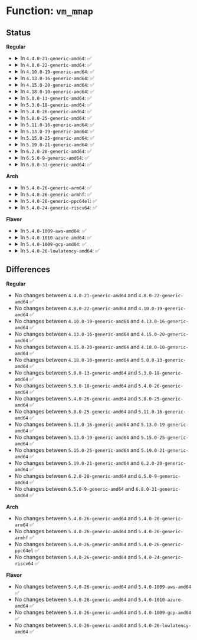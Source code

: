 # Function: <code>vm_mmap</code>

## Status
<b>Regular</b>
<ul>
<li>
<details>
<summary>In <code>4.4.0-21-generic-amd64</code>: ✅</summary>

```c
long unsigned int vm_mmap(struct file * file, long unsigned int addr, long unsigned int len, long unsigned int prot, long unsigned int flag, long unsigned int offset)
```

```json
{
  "name": "vm_mmap",
  "collision_type": "Unique Global",
  "inline_type": "No",
  "funcs": [
    {
      "addr": 18446744071580598320,
      "name": "vm_mmap",
      "external": true,
      "loc": "mm/util.c:281",
      "file": "mm/util.c",
      "inline": "seen, unknown",
      "caller_inline": [],
      "caller_func": [
        "fs/binfmt_elf.c:load_elf_library",
        "fs/binfmt_elf.c:elf_map",
        "fs/binfmt_elf.c:elf_map",
        "fs/binfmt_elf.c:load_elf_binary",
        "fs/compat_binfmt_elf.c:load_elf_library",
        "fs/compat_binfmt_elf.c:load_elf_binary"
      ]
    }
  ],
  "symbols": [
    {
      "addr": 18446744071580598320,
      "name": "vm_mmap",
      "section": ".text",
      "bind": "STB_GLOBAL",
      "size": 56
    }
  ]
}
```
</details>
</li>
<li>
<details>
<summary>In <code>4.8.0-22-generic-amd64</code>: ✅</summary>

```c
long unsigned int vm_mmap(struct file * file, long unsigned int addr, long unsigned int len, long unsigned int prot, long unsigned int flag, long unsigned int offset)
```

```json
{
  "name": "vm_mmap",
  "collision_type": "Unique Global",
  "inline_type": "No",
  "funcs": [
    {
      "addr": 18446744071580699808,
      "name": "vm_mmap",
      "external": true,
      "loc": "mm/util.c:311",
      "file": "mm/util.c",
      "inline": "seen, unknown",
      "caller_inline": [],
      "caller_func": [
        "fs/binfmt_elf.c:load_elf_library",
        "fs/binfmt_elf.c:load_elf_binary",
        "fs/binfmt_elf.c:elf_map",
        "fs/binfmt_elf.c:elf_map",
        "fs/compat_binfmt_elf.c:load_elf_library",
        "fs/compat_binfmt_elf.c:load_elf_binary"
      ]
    }
  ],
  "symbols": [
    {
      "addr": 18446744071580699808,
      "name": "vm_mmap",
      "section": ".text",
      "bind": "STB_GLOBAL",
      "size": 56
    }
  ]
}
```
</details>
</li>
<li>
<details>
<summary>In <code>4.10.0-19-generic-amd64</code>: ✅</summary>

```c
long unsigned int vm_mmap(struct file * file, long unsigned int addr, long unsigned int len, long unsigned int prot, long unsigned int flag, long unsigned int offset)
```

```json
{
  "name": "vm_mmap",
  "collision_type": "Unique Global",
  "inline_type": "No",
  "funcs": [
    {
      "addr": 18446744071580765616,
      "name": "vm_mmap",
      "external": true,
      "loc": "mm/util.c:314",
      "file": "mm/util.c",
      "inline": "seen, unknown",
      "caller_inline": [],
      "caller_func": [
        "fs/binfmt_elf.c:load_elf_library",
        "fs/binfmt_elf.c:load_elf_binary",
        "fs/binfmt_elf.c:elf_map",
        "fs/binfmt_elf.c:elf_map",
        "fs/compat_binfmt_elf.c:load_elf_library",
        "fs/compat_binfmt_elf.c:load_elf_binary"
      ]
    }
  ],
  "symbols": [
    {
      "addr": 18446744071580765616,
      "name": "vm_mmap",
      "section": ".text",
      "bind": "STB_GLOBAL",
      "size": 56
    }
  ]
}
```
</details>
</li>
<li>
<details>
<summary>In <code>4.13.0-16-generic-amd64</code>: ✅</summary>

```c
long unsigned int vm_mmap(struct file * file, long unsigned int addr, long unsigned int len, long unsigned int prot, long unsigned int flag, long unsigned int offset)
```

```json
{
  "name": "vm_mmap",
  "collision_type": "Unique Global",
  "inline_type": "No",
  "funcs": [
    {
      "addr": 18446744071580802048,
      "name": "vm_mmap",
      "external": true,
      "loc": "mm/util.c:343",
      "file": "mm/util.c",
      "inline": "seen, unknown",
      "caller_inline": [],
      "caller_func": [
        "fs/binfmt_elf.c:load_elf_library",
        "fs/binfmt_elf.c:load_elf_binary",
        "fs/binfmt_elf.c:elf_map",
        "fs/binfmt_elf.c:elf_map",
        "fs/compat_binfmt_elf.c:load_elf_library",
        "fs/compat_binfmt_elf.c:load_elf_binary"
      ]
    }
  ],
  "symbols": [
    {
      "addr": 18446744071580802048,
      "name": "vm_mmap",
      "section": ".text",
      "bind": "STB_GLOBAL",
      "size": 57
    }
  ]
}
```
</details>
</li>
<li>
<details>
<summary>In <code>4.15.0-20-generic-amd64</code>: ✅</summary>

```c
long unsigned int vm_mmap(struct file * file, long unsigned int addr, long unsigned int len, long unsigned int prot, long unsigned int flag, long unsigned int offset)
```

```json
{
  "name": "vm_mmap",
  "collision_type": "Unique Global",
  "inline_type": "No",
  "funcs": [
    {
      "addr": 18446744071580890752,
      "name": "vm_mmap",
      "external": true,
      "loc": "mm/util.c:343",
      "file": "mm/util.c",
      "inline": "seen, unknown",
      "caller_inline": [],
      "caller_func": [
        "fs/binfmt_elf.c:load_elf_library",
        "fs/binfmt_elf.c:load_elf_binary",
        "fs/binfmt_elf.c:elf_map",
        "fs/binfmt_elf.c:elf_map",
        "fs/compat_binfmt_elf.c:load_elf_library",
        "fs/compat_binfmt_elf.c:load_elf_binary"
      ]
    }
  ],
  "symbols": [
    {
      "addr": 18446744071580890752,
      "name": "vm_mmap",
      "section": ".text",
      "bind": "STB_GLOBAL",
      "size": 57
    }
  ]
}
```
</details>
</li>
<li>
<details>
<summary>In <code>4.18.0-10-generic-amd64</code>: ✅</summary>

```c
long unsigned int vm_mmap(struct file * file, long unsigned int addr, long unsigned int len, long unsigned int prot, long unsigned int flag, long unsigned int offset)
```

```json
{
  "name": "vm_mmap",
  "collision_type": "Unique Global",
  "inline_type": "No",
  "funcs": [
    {
      "addr": 18446744071581026624,
      "name": "vm_mmap",
      "external": true,
      "loc": "mm/util.c:367",
      "file": "mm/util.c",
      "inline": "seen, unknown",
      "caller_inline": [],
      "caller_func": [
        "fs/binfmt_elf.c:load_elf_library",
        "fs/binfmt_elf.c:load_elf_binary",
        "fs/binfmt_elf.c:elf_map",
        "fs/binfmt_elf.c:elf_map",
        "fs/compat_binfmt_elf.c:load_elf_library",
        "fs/compat_binfmt_elf.c:load_elf_binary",
        "fs/compat_binfmt_elf.c:elf_map",
        "fs/compat_binfmt_elf.c:elf_map"
      ]
    }
  ],
  "symbols": [
    {
      "addr": 18446744071581026624,
      "name": "vm_mmap",
      "section": ".text",
      "bind": "STB_GLOBAL",
      "size": 56
    }
  ]
}
```
</details>
</li>
<li>
<details>
<summary>In <code>5.0.0-13-generic-amd64</code>: ✅</summary>

```c
long unsigned int vm_mmap(struct file * file, long unsigned int addr, long unsigned int len, long unsigned int prot, long unsigned int flag, long unsigned int offset)
```

```json
{
  "name": "vm_mmap",
  "collision_type": "Unique Global",
  "inline_type": "No",
  "funcs": [
    {
      "addr": 18446744071581104160,
      "name": "vm_mmap",
      "external": true,
      "loc": "mm/util.c:360",
      "file": "mm/util.c",
      "inline": "seen, unknown",
      "caller_inline": [],
      "caller_func": [
        "fs/binfmt_elf.c:load_elf_library",
        "fs/binfmt_elf.c:load_elf_binary",
        "fs/binfmt_elf.c:elf_map",
        "fs/binfmt_elf.c:elf_map",
        "fs/compat_binfmt_elf.c:load_elf_library",
        "fs/compat_binfmt_elf.c:load_elf_binary",
        "fs/compat_binfmt_elf.c:elf_map",
        "fs/compat_binfmt_elf.c:elf_map"
      ]
    }
  ],
  "symbols": [
    {
      "addr": 18446744071581104160,
      "name": "vm_mmap",
      "section": ".text",
      "bind": "STB_GLOBAL",
      "size": 56
    }
  ]
}
```
</details>
</li>
<li>
<details>
<summary>In <code>5.3.0-18-generic-amd64</code>: ✅</summary>

```c
long unsigned int vm_mmap(struct file * file, long unsigned int addr, long unsigned int len, long unsigned int prot, long unsigned int flag, long unsigned int offset)
```

```json
{
  "name": "vm_mmap",
  "collision_type": "Unique Global",
  "inline_type": "No",
  "funcs": [
    {
      "addr": 18446744071581169088,
      "name": "vm_mmap",
      "external": true,
      "loc": "mm/util.c:401",
      "file": "mm/util.c",
      "inline": "seen, unknown",
      "caller_inline": [],
      "caller_func": [
        "fs/binfmt_elf.c:load_elf_library",
        "fs/binfmt_elf.c:load_elf_binary",
        "fs/binfmt_elf.c:elf_map",
        "fs/binfmt_elf.c:elf_map",
        "fs/compat_binfmt_elf.c:load_elf_library",
        "fs/compat_binfmt_elf.c:load_elf_binary",
        "fs/compat_binfmt_elf.c:elf_map",
        "fs/compat_binfmt_elf.c:elf_map"
      ]
    }
  ],
  "symbols": [
    {
      "addr": 18446744071581169088,
      "name": "vm_mmap",
      "section": ".text",
      "bind": "STB_GLOBAL",
      "size": 55
    }
  ]
}
```
</details>
</li>
<li>
<details>
<summary>In <code>5.4.0-26-generic-amd64</code>: ✅</summary>

```c
long unsigned int vm_mmap(struct file * file, long unsigned int addr, long unsigned int len, long unsigned int prot, long unsigned int flag, long unsigned int offset)
```

```json
{
  "name": "vm_mmap",
  "collision_type": "Unique Global",
  "inline_type": "No",
  "funcs": [
    {
      "addr": 18446744071581227024,
      "name": "vm_mmap",
      "external": true,
      "loc": "mm/util.c:506",
      "file": "mm/util.c",
      "inline": "seen, unknown",
      "caller_inline": [],
      "caller_func": [
        "fs/binfmt_elf.c:load_elf_library",
        "fs/binfmt_elf.c:load_elf_binary",
        "fs/binfmt_elf.c:elf_map",
        "fs/binfmt_elf.c:elf_map",
        "fs/compat_binfmt_elf.c:load_elf_library",
        "fs/compat_binfmt_elf.c:load_elf_binary",
        "fs/compat_binfmt_elf.c:elf_map",
        "fs/compat_binfmt_elf.c:elf_map"
      ]
    }
  ],
  "symbols": [
    {
      "addr": 18446744071581227024,
      "name": "vm_mmap",
      "section": ".text",
      "bind": "STB_GLOBAL",
      "size": 55
    }
  ]
}
```
</details>
</li>
<li>
<details>
<summary>In <code>5.8.0-25-generic-amd64</code>: ✅</summary>

```c
long unsigned int vm_mmap(struct file * file, long unsigned int addr, long unsigned int len, long unsigned int prot, long unsigned int flag, long unsigned int offset)
```

```json
{
  "name": "vm_mmap",
  "collision_type": "Unique Global",
  "inline_type": "No",
  "funcs": [
    {
      "addr": 18446744071581414720,
      "name": "vm_mmap",
      "external": true,
      "loc": "mm/util.c:516",
      "file": "mm/util.c",
      "inline": "seen, unknown",
      "caller_inline": [],
      "caller_func": [
        "fs/binfmt_elf.c:load_elf_library",
        "fs/binfmt_elf.c:load_elf_binary",
        "fs/binfmt_elf.c:elf_map",
        "fs/binfmt_elf.c:elf_map",
        "fs/compat_binfmt_elf.c:load_elf_library",
        "fs/compat_binfmt_elf.c:load_elf_binary"
      ]
    }
  ],
  "symbols": [
    {
      "addr": 18446744071581414720,
      "name": "vm_mmap",
      "section": ".text",
      "bind": "STB_GLOBAL",
      "size": 55
    }
  ]
}
```
</details>
</li>
<li>
<details>
<summary>In <code>5.11.0-16-generic-amd64</code>: ✅</summary>

```c
long unsigned int vm_mmap(struct file * file, long unsigned int addr, long unsigned int len, long unsigned int prot, long unsigned int flag, long unsigned int offset)
```

```json
{
  "name": "vm_mmap",
  "collision_type": "Unique Global",
  "inline_type": "No",
  "funcs": [
    {
      "addr": 18446744071581457664,
      "name": "vm_mmap",
      "external": true,
      "loc": "mm/util.c:529",
      "file": "mm/util.c",
      "inline": "seen, unknown",
      "caller_inline": [],
      "caller_func": [
        "fs/binfmt_elf.c:load_elf_library",
        "fs/binfmt_elf.c:load_elf_binary",
        "fs/binfmt_elf.c:elf_map",
        "fs/binfmt_elf.c:elf_map",
        "fs/compat_binfmt_elf.c:load_elf_library",
        "fs/compat_binfmt_elf.c:load_elf_binary"
      ]
    }
  ],
  "symbols": [
    {
      "addr": 18446744071581457664,
      "name": "vm_mmap",
      "section": ".text",
      "bind": "STB_GLOBAL",
      "size": 55
    }
  ]
}
```
</details>
</li>
<li>
<details>
<summary>In <code>5.13.0-19-generic-amd64</code>: ✅</summary>

```c
long unsigned int vm_mmap(struct file * file, long unsigned int addr, long unsigned int len, long unsigned int prot, long unsigned int flag, long unsigned int offset)
```

```json
{
  "name": "vm_mmap",
  "collision_type": "Unique Global",
  "inline_type": "No",
  "funcs": [
    {
      "addr": 18446744071581478592,
      "name": "vm_mmap",
      "external": true,
      "loc": "mm/util.c:529",
      "file": "mm/util.c",
      "inline": "seen, unknown",
      "caller_inline": [],
      "caller_func": [
        "fs/binfmt_elf.c:load_elf_library",
        "fs/binfmt_elf.c:load_elf_binary",
        "fs/binfmt_elf.c:elf_map",
        "fs/binfmt_elf.c:elf_map",
        "fs/compat_binfmt_elf.c:load_elf_library",
        "fs/compat_binfmt_elf.c:load_elf_binary"
      ]
    }
  ],
  "symbols": [
    {
      "addr": 18446744071581478592,
      "name": "vm_mmap",
      "section": ".text",
      "bind": "STB_GLOBAL",
      "size": 55
    }
  ]
}
```
</details>
</li>
<li>
<details>
<summary>In <code>5.15.0-25-generic-amd64</code>: ✅</summary>

```c
long unsigned int vm_mmap(struct file * file, long unsigned int addr, long unsigned int len, long unsigned int prot, long unsigned int flag, long unsigned int offset)
```

```json
{
  "name": "vm_mmap",
  "collision_type": "Unique Global",
  "inline_type": "No",
  "funcs": [
    {
      "addr": 18446744071581732784,
      "name": "vm_mmap",
      "external": true,
      "loc": "mm/util.c:529",
      "file": "mm/util.c",
      "inline": "seen, unknown",
      "caller_inline": [],
      "caller_func": [
        "fs/binfmt_elf.c:load_elf_library",
        "fs/binfmt_elf.c:load_elf_binary",
        "fs/binfmt_elf.c:elf_map",
        "fs/binfmt_elf.c:elf_map",
        "fs/compat_binfmt_elf.c:load_elf_library",
        "fs/compat_binfmt_elf.c:load_elf_binary"
      ]
    }
  ],
  "symbols": [
    {
      "addr": 18446744071581732784,
      "name": "vm_mmap",
      "section": ".text",
      "bind": "STB_GLOBAL",
      "size": 55
    }
  ]
}
```
</details>
</li>
<li>
<details>
<summary>In <code>5.19.0-21-generic-amd64</code>: ✅</summary>

```c
long unsigned int vm_mmap(struct file * file, long unsigned int addr, long unsigned int len, long unsigned int prot, long unsigned int flag, long unsigned int offset)
```

```json
{
  "name": "vm_mmap",
  "collision_type": "Unique Global",
  "inline_type": "No",
  "funcs": [
    {
      "addr": 18446744071582113296,
      "name": "vm_mmap",
      "external": true,
      "loc": "mm/util.c:562",
      "file": "mm/util.c",
      "inline": "seen, unknown",
      "caller_inline": [],
      "caller_func": [
        "fs/binfmt_elf.c:load_elf_library",
        "fs/binfmt_elf.c:load_elf_binary",
        "fs/binfmt_elf.c:elf_map",
        "fs/binfmt_elf.c:elf_map",
        "fs/compat_binfmt_elf.c:load_elf_library",
        "fs/compat_binfmt_elf.c:load_elf_binary"
      ]
    }
  ],
  "symbols": [
    {
      "addr": 18446744071582113296,
      "name": "vm_mmap",
      "section": ".text",
      "bind": "STB_GLOBAL",
      "size": 91
    }
  ]
}
```
</details>
</li>
<li>
<details>
<summary>In <code>6.2.0-20-generic-amd64</code>: ✅</summary>

```c
long unsigned int vm_mmap(struct file * file, long unsigned int addr, long unsigned int len, long unsigned int prot, long unsigned int flag, long unsigned int offset)
```

```json
{
  "name": "vm_mmap",
  "collision_type": "Unique Global",
  "inline_type": "No",
  "funcs": [
    {
      "addr": 18446744071582587168,
      "name": "vm_mmap",
      "external": true,
      "loc": "mm/util.c:530",
      "file": "mm/util.c",
      "inline": "seen, unknown",
      "caller_inline": [],
      "caller_func": [
        "fs/binfmt_elf.c:load_elf_library",
        "fs/binfmt_elf.c:load_elf_binary",
        "fs/binfmt_elf.c:elf_map",
        "fs/binfmt_elf.c:elf_map",
        "fs/compat_binfmt_elf.c:load_elf_library",
        "fs/compat_binfmt_elf.c:load_elf_binary"
      ]
    }
  ],
  "symbols": [
    {
      "addr": 18446744071582587168,
      "name": "vm_mmap",
      "section": ".text",
      "bind": "STB_GLOBAL",
      "size": 91
    }
  ]
}
```
</details>
</li>
<li>
<details>
<summary>In <code>6.5.0-9-generic-amd64</code>: ✅</summary>

```c
long unsigned int vm_mmap(struct file * file, long unsigned int addr, long unsigned int len, long unsigned int prot, long unsigned int flag, long unsigned int offset)
```

```json
{
  "name": "vm_mmap",
  "collision_type": "Unique Global",
  "inline_type": "No",
  "funcs": [
    {
      "addr": 18446744071582794496,
      "name": "vm_mmap",
      "external": true,
      "loc": "mm/util.c:553",
      "file": "mm/util.c",
      "inline": "seen, unknown",
      "caller_inline": [],
      "caller_func": [
        "fs/binfmt_elf.c:load_elf_library",
        "fs/binfmt_elf.c:load_elf_binary",
        "fs/binfmt_elf.c:elf_map",
        "fs/binfmt_elf.c:elf_map",
        "fs/compat_binfmt_elf.c:load_elf_library",
        "fs/compat_binfmt_elf.c:load_elf_binary"
      ]
    }
  ],
  "symbols": [
    {
      "addr": 18446744071582794496,
      "name": "vm_mmap",
      "section": ".text",
      "bind": "STB_GLOBAL",
      "size": 91
    }
  ]
}
```
</details>
</li>
<li>
<details>
<summary>In <code>6.8.0-31-generic-amd64</code>: ✅</summary>

```c
long unsigned int vm_mmap(struct file * file, long unsigned int addr, long unsigned int len, long unsigned int prot, long unsigned int flag, long unsigned int offset)
```

```json
{
  "name": "vm_mmap",
  "collision_type": "Unique Global",
  "inline_type": "No",
  "funcs": [
    {
      "addr": 18446744071582969520,
      "name": "vm_mmap",
      "external": true,
      "loc": "mm/util.c:566",
      "file": "mm/util.c",
      "inline": "seen, unknown",
      "caller_inline": [],
      "caller_func": [
        "fs/binfmt_elf.c:load_elf_binary",
        "fs/binfmt_elf.c:elf_load",
        "fs/binfmt_elf.c:elf_load",
        "fs/compat_binfmt_elf.c:load_elf_binary",
        "fs/compat_binfmt_elf.c:elf_load",
        "fs/compat_binfmt_elf.c:elf_load"
      ]
    }
  ],
  "symbols": [
    {
      "addr": 18446744071582969520,
      "name": "vm_mmap",
      "section": ".text",
      "bind": "STB_GLOBAL",
      "size": 91
    }
  ]
}
```
</details>
</li>
</ul>
<b>Arch</b>
<ul>
<li>
<details>
<summary>In <code>5.4.0-26-generic-arm64</code>: ✅</summary>

```c
long unsigned int vm_mmap(struct file * file, long unsigned int addr, long unsigned int len, long unsigned int prot, long unsigned int flag, long unsigned int offset)
```

```json
{
  "name": "vm_mmap",
  "collision_type": "Unique Global",
  "inline_type": "No",
  "funcs": [
    {
      "addr": 18446603336492617040,
      "name": "vm_mmap",
      "external": true,
      "loc": "mm/util.c:506",
      "file": "mm/util.c",
      "inline": "seen, unknown",
      "caller_inline": [],
      "caller_func": [
        "fs/binfmt_elf.c:load_elf_library",
        "fs/binfmt_elf.c:load_elf_binary",
        "fs/binfmt_elf.c:elf_map",
        "fs/binfmt_elf.c:elf_map",
        "fs/compat_binfmt_elf.c:load_elf_library",
        "fs/compat_binfmt_elf.c:load_elf_binary",
        "fs/compat_binfmt_elf.c:elf_map",
        "fs/compat_binfmt_elf.c:elf_map"
      ]
    }
  ],
  "symbols": [
    {
      "addr": 18446603336492617040,
      "name": "vm_mmap",
      "section": ".text",
      "bind": "STB_GLOBAL",
      "size": 148
    }
  ]
}
```
</details>
</li>
<li>
<details>
<summary>In <code>5.4.0-26-generic-armhf</code>: ✅</summary>

```c
long unsigned int vm_mmap(struct file * file, long unsigned int addr, long unsigned int len, long unsigned int prot, long unsigned int flag, long unsigned int offset)
```

```json
{
  "name": "vm_mmap",
  "collision_type": "Unique Global",
  "inline_type": "No",
  "funcs": [
    {
      "addr": 3226468248,
      "name": "vm_mmap",
      "external": true,
      "loc": "mm/util.c:506",
      "file": "mm/util.c",
      "inline": "seen, unknown",
      "caller_inline": [],
      "caller_func": [
        "fs/binfmt_elf.c:load_elf_library",
        "fs/binfmt_elf.c:load_elf_binary",
        "fs/binfmt_elf.c:elf_map",
        "fs/binfmt_elf.c:elf_map",
        "fs/binfmt_elf_fdpic.c:elf_fdpic_map_file",
        "fs/binfmt_elf_fdpic.c:elf_fdpic_map_file",
        "fs/binfmt_elf_fdpic.c:elf_fdpic_map_file",
        "fs/binfmt_flat.c:load_flat_file"
      ]
    }
  ],
  "symbols": [
    {
      "addr": 3226468248,
      "name": "vm_mmap",
      "section": ".text",
      "bind": "STB_GLOBAL",
      "size": 100
    }
  ]
}
```
</details>
</li>
<li>
<details>
<summary>In <code>5.4.0-26-generic-ppc64el</code>: ✅</summary>

```c
long unsigned int vm_mmap(struct file * file, long unsigned int addr, long unsigned int len, long unsigned int prot, long unsigned int flag, long unsigned int offset)
```

```json
{
  "name": "vm_mmap",
  "collision_type": "Unique Global",
  "inline_type": "No",
  "funcs": [
    {
      "addr": 13835058055285934272,
      "name": "vm_mmap",
      "external": true,
      "loc": "mm/util.c:506",
      "file": "mm/util.c",
      "inline": "seen, unknown",
      "caller_inline": [],
      "caller_func": [
        "fs/binfmt_elf.c:load_elf_library",
        "fs/binfmt_elf.c:load_elf_binary",
        "fs/binfmt_elf.c:elf_map",
        "fs/binfmt_elf.c:elf_map",
        "fs/compat_binfmt_elf.c:load_elf_library",
        "fs/compat_binfmt_elf.c:load_elf_binary",
        "fs/compat_binfmt_elf.c:elf_map",
        "fs/compat_binfmt_elf.c:elf_map"
      ]
    }
  ],
  "symbols": [
    {
      "addr": 13835058055285934272,
      "name": "vm_mmap",
      "section": ".text",
      "bind": "STB_GLOBAL",
      "size": 72
    }
  ]
}
```
</details>
</li>
<li>
<details>
<summary>In <code>5.4.0-24-generic-riscv64</code>: ✅</summary>

```c
long unsigned int vm_mmap(struct file * file, long unsigned int addr, long unsigned int len, long unsigned int prot, long unsigned int flag, long unsigned int offset)
```

```json
{
  "name": "vm_mmap",
  "collision_type": "Unique Global",
  "inline_type": "No",
  "funcs": [
    {
      "addr": 18446743936272642568,
      "name": "vm_mmap",
      "external": true,
      "loc": "mm/util.c:506",
      "file": "mm/util.c",
      "inline": "seen, unknown",
      "caller_inline": [],
      "caller_func": [
        "fs/binfmt_elf.c:load_elf_library",
        "fs/binfmt_elf.c:load_elf_binary",
        "fs/binfmt_elf.c:elf_map",
        "fs/binfmt_elf.c:elf_map",
        "fs/binfmt_flat.c:load_flat_file"
      ]
    }
  ],
  "symbols": [
    {
      "addr": 18446743936272642568,
      "name": "vm_mmap",
      "section": ".text",
      "bind": "STB_GLOBAL",
      "size": 112
    }
  ]
}
```
</details>
</li>
</ul>
<b>Flavor</b>
<ul>
<li>
<details>
<summary>In <code>5.4.0-1009-aws-amd64</code>: ✅</summary>

```c
long unsigned int vm_mmap(struct file * file, long unsigned int addr, long unsigned int len, long unsigned int prot, long unsigned int flag, long unsigned int offset)
```

```json
{
  "name": "vm_mmap",
  "collision_type": "Unique Global",
  "inline_type": "No",
  "funcs": [
    {
      "addr": 18446744071581195872,
      "name": "vm_mmap",
      "external": true,
      "loc": "mm/util.c:506",
      "file": "mm/util.c",
      "inline": "seen, unknown",
      "caller_inline": [],
      "caller_func": [
        "fs/binfmt_elf.c:load_elf_library",
        "fs/binfmt_elf.c:load_elf_binary",
        "fs/binfmt_elf.c:elf_map",
        "fs/binfmt_elf.c:elf_map",
        "fs/compat_binfmt_elf.c:load_elf_library",
        "fs/compat_binfmt_elf.c:load_elf_binary",
        "fs/compat_binfmt_elf.c:elf_map",
        "fs/compat_binfmt_elf.c:elf_map"
      ]
    }
  ],
  "symbols": [
    {
      "addr": 18446744071581195872,
      "name": "vm_mmap",
      "section": ".text",
      "bind": "STB_GLOBAL",
      "size": 55
    }
  ]
}
```
</details>
</li>
<li>
<details>
<summary>In <code>5.4.0-1010-azure-amd64</code>: ✅</summary>

```c
long unsigned int vm_mmap(struct file * file, long unsigned int addr, long unsigned int len, long unsigned int prot, long unsigned int flag, long unsigned int offset)
```

```json
{
  "name": "vm_mmap",
  "collision_type": "Unique Global",
  "inline_type": "No",
  "funcs": [
    {
      "addr": 18446744071581142624,
      "name": "vm_mmap",
      "external": true,
      "loc": "mm/util.c:506",
      "file": "mm/util.c",
      "inline": "seen, unknown",
      "caller_inline": [],
      "caller_func": [
        "fs/binfmt_elf.c:load_elf_library",
        "fs/binfmt_elf.c:load_elf_binary",
        "fs/binfmt_elf.c:elf_map",
        "fs/binfmt_elf.c:elf_map",
        "fs/compat_binfmt_elf.c:load_elf_library",
        "fs/compat_binfmt_elf.c:load_elf_binary",
        "fs/compat_binfmt_elf.c:elf_map",
        "fs/compat_binfmt_elf.c:elf_map"
      ]
    }
  ],
  "symbols": [
    {
      "addr": 18446744071581142624,
      "name": "vm_mmap",
      "section": ".text",
      "bind": "STB_GLOBAL",
      "size": 55
    }
  ]
}
```
</details>
</li>
<li>
<details>
<summary>In <code>5.4.0-1009-gcp-amd64</code>: ✅</summary>

```c
long unsigned int vm_mmap(struct file * file, long unsigned int addr, long unsigned int len, long unsigned int prot, long unsigned int flag, long unsigned int offset)
```

```json
{
  "name": "vm_mmap",
  "collision_type": "Unique Global",
  "inline_type": "No",
  "funcs": [
    {
      "addr": 18446744071581187072,
      "name": "vm_mmap",
      "external": true,
      "loc": "mm/util.c:506",
      "file": "mm/util.c",
      "inline": "seen, unknown",
      "caller_inline": [],
      "caller_func": [
        "fs/binfmt_elf.c:load_elf_library",
        "fs/binfmt_elf.c:load_elf_binary",
        "fs/binfmt_elf.c:elf_map",
        "fs/binfmt_elf.c:elf_map",
        "fs/compat_binfmt_elf.c:load_elf_library",
        "fs/compat_binfmt_elf.c:load_elf_binary",
        "fs/compat_binfmt_elf.c:elf_map",
        "fs/compat_binfmt_elf.c:elf_map"
      ]
    }
  ],
  "symbols": [
    {
      "addr": 18446744071581187072,
      "name": "vm_mmap",
      "section": ".text",
      "bind": "STB_GLOBAL",
      "size": 55
    }
  ]
}
```
</details>
</li>
<li>
<details>
<summary>In <code>5.4.0-26-lowlatency-amd64</code>: ✅</summary>

```c
long unsigned int vm_mmap(struct file * file, long unsigned int addr, long unsigned int len, long unsigned int prot, long unsigned int flag, long unsigned int offset)
```

```json
{
  "name": "vm_mmap",
  "collision_type": "Unique Global",
  "inline_type": "No",
  "funcs": [
    {
      "addr": 18446744071581250320,
      "name": "vm_mmap",
      "external": true,
      "loc": "mm/util.c:506",
      "file": "mm/util.c",
      "inline": "seen, unknown",
      "caller_inline": [],
      "caller_func": [
        "fs/binfmt_elf.c:load_elf_library",
        "fs/binfmt_elf.c:load_elf_binary",
        "fs/binfmt_elf.c:elf_map",
        "fs/binfmt_elf.c:elf_map",
        "fs/compat_binfmt_elf.c:load_elf_library",
        "fs/compat_binfmt_elf.c:load_elf_binary",
        "fs/compat_binfmt_elf.c:elf_map",
        "fs/compat_binfmt_elf.c:elf_map"
      ]
    }
  ],
  "symbols": [
    {
      "addr": 18446744071581250320,
      "name": "vm_mmap",
      "section": ".text",
      "bind": "STB_GLOBAL",
      "size": 55
    }
  ]
}
```
</details>
</li>
</ul>

## Differences
<b>Regular</b>
<ul>
<li>
No changes between <code>4.4.0-21-generic-amd64</code> and <code>4.8.0-22-generic-amd64</code> ✅
</li>
<li>
No changes between <code>4.8.0-22-generic-amd64</code> and <code>4.10.0-19-generic-amd64</code> ✅
</li>
<li>
No changes between <code>4.10.0-19-generic-amd64</code> and <code>4.13.0-16-generic-amd64</code> ✅
</li>
<li>
No changes between <code>4.13.0-16-generic-amd64</code> and <code>4.15.0-20-generic-amd64</code> ✅
</li>
<li>
No changes between <code>4.15.0-20-generic-amd64</code> and <code>4.18.0-10-generic-amd64</code> ✅
</li>
<li>
No changes between <code>4.18.0-10-generic-amd64</code> and <code>5.0.0-13-generic-amd64</code> ✅
</li>
<li>
No changes between <code>5.0.0-13-generic-amd64</code> and <code>5.3.0-18-generic-amd64</code> ✅
</li>
<li>
No changes between <code>5.3.0-18-generic-amd64</code> and <code>5.4.0-26-generic-amd64</code> ✅
</li>
<li>
No changes between <code>5.4.0-26-generic-amd64</code> and <code>5.8.0-25-generic-amd64</code> ✅
</li>
<li>
No changes between <code>5.8.0-25-generic-amd64</code> and <code>5.11.0-16-generic-amd64</code> ✅
</li>
<li>
No changes between <code>5.11.0-16-generic-amd64</code> and <code>5.13.0-19-generic-amd64</code> ✅
</li>
<li>
No changes between <code>5.13.0-19-generic-amd64</code> and <code>5.15.0-25-generic-amd64</code> ✅
</li>
<li>
No changes between <code>5.15.0-25-generic-amd64</code> and <code>5.19.0-21-generic-amd64</code> ✅
</li>
<li>
No changes between <code>5.19.0-21-generic-amd64</code> and <code>6.2.0-20-generic-amd64</code> ✅
</li>
<li>
No changes between <code>6.2.0-20-generic-amd64</code> and <code>6.5.0-9-generic-amd64</code> ✅
</li>
<li>
No changes between <code>6.5.0-9-generic-amd64</code> and <code>6.8.0-31-generic-amd64</code> ✅
</li>
</ul>
<b>Arch</b>
<ul>
<li>
No changes between <code>5.4.0-26-generic-amd64</code> and <code>5.4.0-26-generic-arm64</code> ✅
</li>
<li>
No changes between <code>5.4.0-26-generic-amd64</code> and <code>5.4.0-26-generic-armhf</code> ✅
</li>
<li>
No changes between <code>5.4.0-26-generic-amd64</code> and <code>5.4.0-26-generic-ppc64el</code> ✅
</li>
<li>
No changes between <code>5.4.0-26-generic-amd64</code> and <code>5.4.0-24-generic-riscv64</code> ✅
</li>
</ul>
<b>Flavor</b>
<ul>
<li>
No changes between <code>5.4.0-26-generic-amd64</code> and <code>5.4.0-1009-aws-amd64</code> ✅
</li>
<li>
No changes between <code>5.4.0-26-generic-amd64</code> and <code>5.4.0-1010-azure-amd64</code> ✅
</li>
<li>
No changes between <code>5.4.0-26-generic-amd64</code> and <code>5.4.0-1009-gcp-amd64</code> ✅
</li>
<li>
No changes between <code>5.4.0-26-generic-amd64</code> and <code>5.4.0-26-lowlatency-amd64</code> ✅
</li>
</ul>
